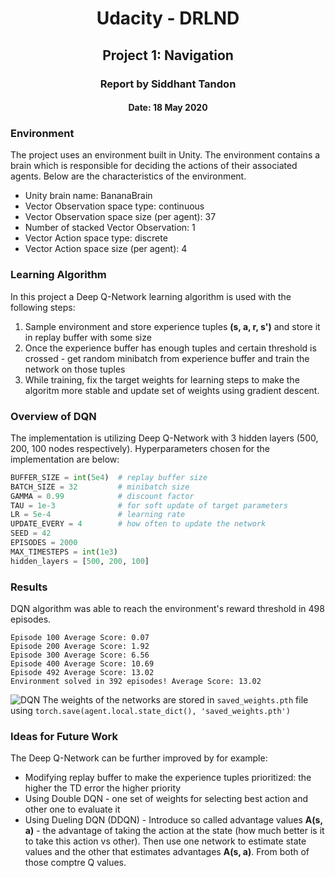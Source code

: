 <center><h1>Udacity - DRLND</h1></center>
<center><h2>Project 1: Navigation</h2></center>
<center><h3>Report by Siddhant Tandon</h3></center>
<center><h4>Date: 18 May 2020</h4></center>

### Environment
The project uses an environment built in Unity. The environment contains a brain which is responsible for deciding the actions of their associated agents. Below are the characteristics of the environment.

- Unity brain name: BananaBrain
- Vector Observation space type: continuous
- Vector Observation space size (per agent): 37
- Number of stacked Vector Observation: 1
- Vector Action space type: discrete
- Vector Action space size (per agent): 4

### Learning Algorithm

In this project a Deep Q-Network learning algorithm is used with the following steps:

1. Sample environment and store experience tuples **(s, a, r, s')** and store it in replay buffer with some size
2. Once the experience buffer has enough tuples and certain threshold is crossed - get random minibatch from experience buffer and train the network on those tuples
3. While training, fix the target weights for learning steps to make the algoritm more stable and update set of weights using gradient descent.

### Overview of DQN

The implementation is utilizing Deep Q-Network with 3 hidden layers (500, 200, 100 nodes respectively).
Hyperparameters chosen for the implementation are below:

```python
BUFFER_SIZE = int(5e4)  # replay buffer size
BATCH_SIZE = 32         # minibatch size
GAMMA = 0.99            # discount factor
TAU = 1e-3              # for soft update of target parameters
LR = 5e-4               # learning rate
UPDATE_EVERY = 4        # how often to update the network
SEED = 42
EPISODES = 2000
MAX_TIMESTEPS = int(1e3)
hidden_layers = [500, 200, 100]
```

### Results

DQN algorithm was able to reach the environment's reward threshold in 498 episodes.

```
Episode 100	Average Score: 0.07
Episode 200	Average Score: 1.92
Episode 300	Average Score: 6.56
Episode 400	Average Score: 10.69
Episode 492	Average Score: 13.02
Environment solved in 392 episodes!	Average Score: 13.02
```
![DQN](/images/navigation_plot.jpg)
The weights of the networks are stored in `saved_weights.pth` file using `torch.save(agent.local.state_dict(), 'saved_weights.pth')`

### Ideas for Future Work

The Deep Q-Network can be further improved by for example:

- Modifying replay buffer to make the experience tuples prioritized: the higher the TD error the higher priority
- Using Double DQN - one set of weights for selecting best action and other one to evaluate it
- Using Dueling DQN (DDQN) - Introduce so called advantage values **A(s, a)** - the advantage of taking the action at the state (how much better is it to take this action vs other). Then use one network to estimate state values and the other that estimates advantages **A(s, a)**. From both of those comptre Q values.

